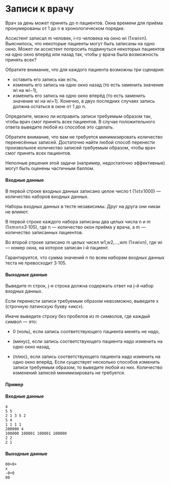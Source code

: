 # Записи к врачу
Врач за день может принять до n пациентов. Окна времени для приёма пронумерованы от 1 до n в хронологическом порядке.

Ассистент записал m человек, i-го человека на окно wi (1≤wi≤n). Выяснилось, что некоторые пациенты могут быть записаны на одно окно. Может ли ассистент попросить подвинуться некоторых пациентов на одно окно вперёд или назад так, чтобы у врача была возможность принять всех?

Обратите внимание, что для каждого пациента возможны три сценария:

* оставить его запись как есть,
* изменить его запись на одно окно назад (то есть заменить значение wi на wi−1),
* изменить его запись на одно окно вперёд (то есть заменить значение wi на wi+1).
Конечно, в двух последних случаях запись должна остаться в окне от 1 до n.

Определите, можно ли исправить записи требуемым образом так, чтобы врач смог принять всех пациентов. В случае положительного ответа выведите любой из способов это сделать.

Обратите внимание, что вам не требуется минимизировать количество перенесённых записей. Достаточно найти любой способ перенести произвольное количество записей требуемым образом, чтобы врач смог принять всех пациентов.

Неполные решения этой задачи (например, недостаточно эффективные) могут быть оценены частичным баллом.

#### Входные данные
В первой строке входных данных записано целое число t (1≤t≤1000) — количество наборов входных данных.

Наборы входных данных в тесте независимы. Друг на друга они никак не влияют.

В первой строке каждого набора записаны два целых числа n и m (1≤m≤n≤3⋅105), где n — количество окон приёма у врача, а m — количество записанных пациентов.

Во второй строке записано m целых чисел w1,w2,…,wm (1≤wi≤n), где wi — номер окна, на которое записан i-й пациент.

Гарантируется, что сумма значений n по всем наборам входных данных теста не превосходит 3⋅105.

#### Выходные данные
Выведите m строк, j-я строка должна содержать ответ на j-й набор входных данных.

Если перенести записи требуемым образом невозможно, выведите x (строчную латинскую букву «икс»).

Иначе выведите строку без пробелов из m символов, где каждый символ — это:

* 0 (ноль), если запись соответствующего пациента менять не надо,
- (минус), если запись соответствующего пациента надо изменить на одно окно назад,
+ (плюс), если запись соответствующего пациента надо изменить на одно окно вперёд.
  Если существует несколько способов изменить записи требуемым образом, то выведите любой из них. Количество изменений записей минимизировать не требуется.

#### Пример
#### Входные данные
```azure
4
5 5
2 1 3 5 2
5 4
1 1 1 1
200000 4
100000 100001 100001 100000
2 2
2 1
```
#### Выходные данные
```azure
00+0+
x
-0+0
00
```